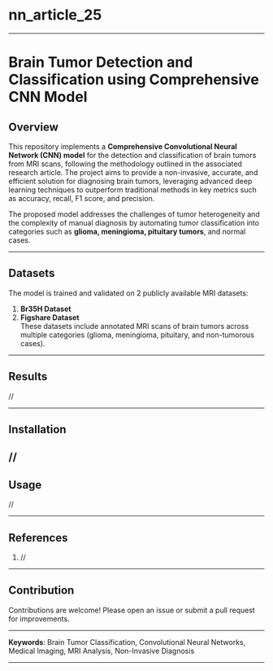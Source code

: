 # nn_article_25


---

# Brain Tumor Detection and Classification using Comprehensive CNN Model

## Overview

This repository implements a **Comprehensive Convolutional Neural Network (CNN) model** for the detection and classification of brain tumors from MRI scans, following the methodology outlined in the associated research article. The project aims to provide a non-invasive, accurate, and efficient solution for diagnosing brain tumors, leveraging advanced deep learning techniques to outperform traditional methods in key metrics such as accuracy, recall, F1 score, and precision.

The proposed model addresses the challenges of tumor heterogeneity and the complexity of manual diagnosis by automating tumor classification into categories such as **glioma, meningioma, pituitary tumors**, and normal cases.

---

## Datasets

The model is trained and validated on 2 publicly available MRI datasets:

1. **Br35H Dataset**
2. **Figshare Dataset**  
   These datasets include annotated MRI scans of brain tumors across multiple categories (glioma, meningioma, pituitary, and non-tumorous cases).

---

## Results

//

---

## Installation

## //

## Usage

//

---

## References

1. //

---

## Contribution

Contributions are welcome! Please open an issue or submit a pull request for improvements.

---

**Keywords**: Brain Tumor Classification, Convolutional Neural Networks, Medical Imaging, MRI Analysis, Non-Invasive Diagnosis

---
